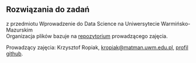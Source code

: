 ## Rozwiązania do zadań
z przedmiotu Wprowadzenie do Data Science na Uniwersytecie Warmińsko-Mazurskim  
Organizacja plików bazuje na [repozytorium](https://github.com/kropiak/uwm-wprowadzenie-do-data-science) prowadzącego zajęcia.

Prowadzący zajęcia: Krzysztof Ropiak, kropiak@matman.uwm.edu.pl, [profil github](https://github.com/kropiak).

